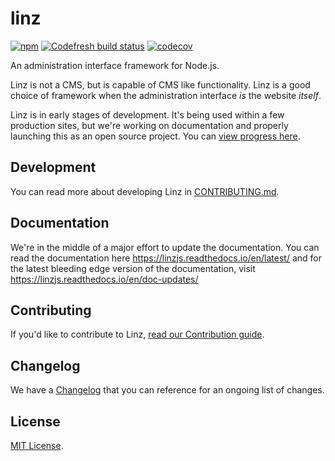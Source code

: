 # linz

[![npm](https://img.shields.io/npm/v/linz.svg)](https://www.npmjs.com/package/linz)
[![Codefresh build status](https://g.codefresh.io/api/badges/pipeline/smebberson/linzjs%2Flinz%2Flinz?branch=master&key=eyJhbGciOiJIUzI1NiJ9.NThkNDU1M2RjY2E5MjUwMTAwNjU4NWEx.cELdG9jRzbNw34nHAzDF6K5_Mu6JrDBGe1p9OsOFt3c&type=cf-1)](https://g.codefresh.io/repositories/linzjs/linz/builds?filter=trigger:build;branch:master;service:5b63ef365904b8831271a661~linz)
[![codecov](https://codecov.io/gh/linzjs/linz/branch/master/graph/badge.svg)](https://codecov.io/gh/linzjs/linz)

An administration interface framework for Node.js.

Linz is not a CMS, but is capable of CMS like functionality. Linz is a good choice of framework when the administration interface _is_ the website _itself_.

Linz is in early stages of development. It's being used within a few production sites, but we're working on documentation and properly launching this as an open source project. You can [view progress here](https://github.com/linzjs/linz/issues/98).

## Development

You can read more about developing Linz in [CONTRIBUTING.md](./CONTRIBUTING.md).

## Documentation

We're in the middle of a major effort to update the documentation. You can read the documentation here https://linzjs.readthedocs.io/en/latest/ and for the latest bleeding edge version of the documentation, visit https://linzjs.readthedocs.io/en/doc-updates/

## Contributing

If you'd like to contribute to Linz, [read our Contribution guide](https://github.com/linzjs/linz/blob/master/CONTRIBUTING.md).

## Changelog

We have a [Changelog](https://github.com/linzjs/linz/blob/master/CHANGELOG.md) that you can reference for an ongoing list of changes.

## License

[MIT License](https://github.com/linzjs/linz/blob/master/LICENSE.md).
